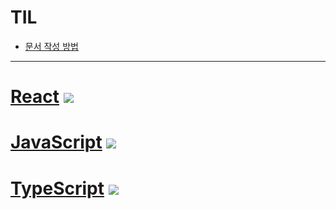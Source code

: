 # TIL

- [문서 작성 방법](https://github.com/hailjeong/TIL/blob/main/React/0.firstBlog.md)
***

# [React](https://github.com/hailjeong/TIL/tree/main/React) <img src="https://img.shields.io/badge/React-61DAFB?style=flat-square&logo=React&logoColor=white" >


# [JavaScript](https://github.com/hailjeong/TIL/tree/main/JavaScript) <img src="https://img.shields.io/badge/JavaScript-F7DF1E?style=flat-square&logo=JavaScript&logoColor=white"/>


# [TypeScript](https://github.com/hailjeong/TIL/tree/main/TypeScript) <img src="https://img.shields.io/badge/TypeScript-3178C6?style=flat-square&logo=TypeScript&logoColor=white"/> 








